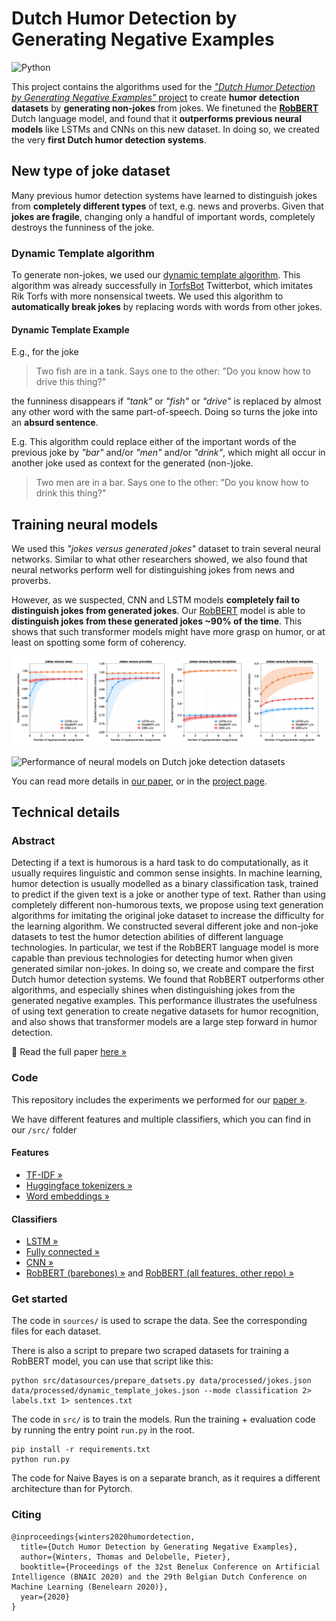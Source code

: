 # Dutch Humor Detection by Generating Negative Examples
![Python](https://img.shields.io/badge/python-v3.7-blue.svg?logo=Python&logoColor=white)

This project contains the algorithms used for the [*"Dutch Humor Detection by Generating Negative Examples"* project](https://arxiv.org/pdf/2010.13652.pdf) to create **humor detection datasets** by **generating non-jokes** from jokes.
We finetuned the **[RobBERT](/robbert)** Dutch language model, and found that it **outperforms previous neural models** like LSTMs and CNNs on this new dataset.
In doing so, we created the very **first Dutch humor detection systems**.

## New type of joke dataset

Many previous humor detection systems have learned to distinguish jokes from **completely different types** of text, e.g. news and proverbs.
Given that **jokes are fragile**, changing only a handful of important words, completely destroys the funniness of the joke.


### Dynamic Template algorithm

To generate non-jokes, we used our [dynamic template algorithm](https://github.com/twinters/dynamic-template).
This algorithm was already successfully in [TorfsBot](https://thomaswinters.be/torfsbot) Twitterbot, which imitates Rik Torfs with more nonsensical tweets.
We used this algorithm to **automatically break jokes** by replacing words with words from other jokes.

#### Dynamic Template Example

E.g., for the joke
> Two fish are in a tank. Says one to the other: "Do you know how to drive this thing?"

the funniness disappears if *"tank"* or *"fish"* or *"drive"* is replaced by almost any other word with the same part-of-speech.
Doing so turns the joke into an **absurd sentence**.

E.g. This algorithm could replace either of the important words of the previous joke by *"bar"* and/or *"men"* and/or *"drink"*, which might all occur in another joke used as context for the generated (non-)joke.

> Two men are in a bar. Says one to the other: "Do you know how to drink this thing?"

## Training neural models

We used this *"jokes versus generated jokes"* dataset to train several neural networks.
Similar to what other researchers showed, we also found that neural networks perform well for distinguishing jokes from news and proverbs.

However, as we suspected, CNN and LSTM models **completely fail to distinguish jokes from generated jokes**.
Our [RobBERT](/robbert) model is able to **distinguish jokes from these generated jokes ~90% of the time**.
This shows that such transformer models might have more grasp on humor, or at least on spotting some form of coherency.

![Results](fig/results.png)


![Performance of neural models on Dutch joke detection datasets](https://thomaswinters.be/static/38442266f314104d52fdc3e69a6ac56d/5a190/results.png)

You can read more details in [our paper](https://arxiv.org/abs/2010.13652), or in the [project page](https://thomaswinters.be/robbert-humor).


## Technical details

### Abstract
Detecting if a text is humorous is a hard task to do computationally, as it usually requires linguistic and common sense insights. In machine learning, humor detection is usually modelled as a binary classification task, trained to predict if the given text is a joke or another type of text. Rather than using completely different non-humorous texts, we propose using text generation algorithms for imitating the original joke dataset to increase the difficulty for the learning algorithm. We constructed several different joke and non-joke datasets to test the humor detection abilities of different language technologies. In particular, we test if the RobBERT language model is more capable than previous technologies for detecting humor when given generated similar non-jokes. In doing so, we create and compare the first Dutch humor detection systems. We found that RobBERT outperforms other algorithms, and especially shines when distinguishing jokes from the generated negative examples. This performance illustrates the usefulness of using text generation to create negative datasets for humor recognition, and also shows that transformer models are a large step forward in humor detection.

📄 Read the full paper [here »](https://arxiv.org/pdf/2010.13652.pdf)

### Code

This repository includes the experiments we performed for our [paper »](https://arxiv.org/pdf/2010.13652.pdf).

We have different features and multiple classifiers, which you can find in our `/src/` folder

#### Features
- [TF-IDF »](src/datasets/tfidf.py)
- [Huggingface tokenizers »](src/datasets/tokenized.py)
- [Word embeddings »](src/datasets/word_embeddings.py)

#### Classifiers
- [LSTM »](src/modules/lstm.py)
- [Fully connected »](src/modules/linear.py)
- [CNN »](src/modules/cnn.py)
- [RobBERT (barebones) »](src/modules/robbert.py) and [RobBERT (all features, other repo)  »︎]()


### Get started
The code in `sources/` is used to scrape the data. See the corresponding files for each dataset.

There is also a script to prepare two scraped datasets for training a RobBERT model, you can use that script like this:

```shell script
python src/datasources/prepare_datsets.py data/processed/jokes.json data/processed/dynamic_template_jokes.json --mode classification 2> labels.txt 1> sentences.txt
```

The code in `src/` is to train the models. Run the training + evaluation code by running the entry point `run.py` in the root.

```shell script
pip install -r requirements.txt
python run.py
```

The code for Naive Bayes is on a separate branch, as it requires a different architecture than for Pytorch.

### Citing
```text
@inproceedings{winters2020humordetection,
  title={Dutch Humor Detection by Generating Negative Examples},
  author={Winters, Thomas and Delobelle, Pieter},
  booktitle={Proceedings of the 32st Benelux Conference on Artificial Intelligence (BNAIC 2020) and the 29th Belgian Dutch Conference on Machine Learning (Benelearn 2020)},
  year={2020}
}
```
